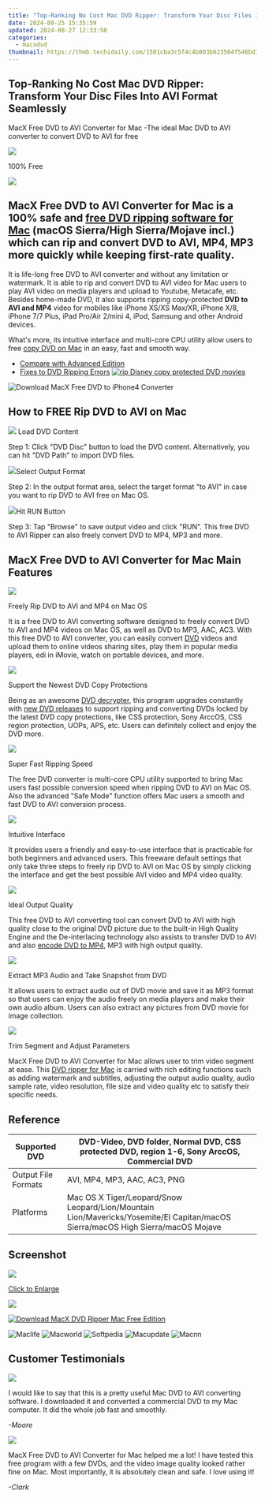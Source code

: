 ```yaml
---
title: "Top-Ranking No Cost Mac DVD Ripper: Transform Your Disc Files Into AVI Format Seamlessly"
date: 2024-08-25 15:35:59
updated: 2024-08-27 12:33:50
categories:
  - macxdvd
thumbnail: https://thmb.techidaily.com/1501cba3c5f4c4b803b623584f546bd1f9723b8ea081222f679c45ec271effc3.jpg
---
```


## Top-Ranking No Cost Mac DVD Ripper: Transform Your Disc Files Into AVI Format Seamlessly

MacX Free DVD to AVI Converter for Mac \-The ideal Mac DVD to AVI converter to convert DVD to AVI for free

![](https://www.macxdvd.com/dvd-to-avi-converter-for-mac-free/../face/free-dvd-to-avi-converter-for-mac.jpg) 

100% Free

![](https://www.macxdvd.com/dvd-to-avi-converter-for-mac-free/../image-jp/flag.png) 

## MacX Free DVD to AVI Converter for Mac is a 100% safe and [free DVD ripping software for Mac](https://tools.techidaily.com/macxdvd/products/) (macOS Sierra/High Sierra/Mojave incl.) which can rip and convert DVD to AVI, MP4, MP3 more quickly while keeping first-rate quality.

It is life-long free DVD to AVI converter and without any limitation or watermark. It is able to rip and convert DVD to AVI video for Mac users to play AVI video on media players and upload to Youtube, Metacafe, etc. Besides home-made DVD, it also supports ripping copy-protected **DVD to AVI and MP4** video for mobiles like iPhone XS/XS Max/XR, iPhone X/8, iPhone 7/7 Plus, iPad Pro/Air 2/mini 4, iPod, Samsung and other Android devices. 

 What's more, its intuitive interface and multi-core CPU utility allow users to free [copy DVD on Mac](https://tools.techidaily.com/macxdvd/products/) in an easy, fast and smooth way.

* [Compare with Advanced Edition](https://tools.techidaily.com/macxdvd/products/)
* [Fixes to DVD Ripping Errors](https://tools.techidaily.com/macxdvd/products/)
[![rip Disney copy protected DVD movies](https://www.macxdvd.com/dvd-to-avi-converter-for-mac-free/../image/macxdvdpro-banner-mini.jpg)](https://tools.techidaily.com/macxdvd/products/) 

![Download MacX Free DVD to iPhone4 Converter](https://www.macxdvd.com/dvd-to-avi-converter-for-mac-free/../image/bottom-download-big.jpg) 

## How to FREE Rip DVD to AVI on Mac

![](https://www.macxdvd.com/dvd-to-avi-converter-for-mac-free/../i-pic/1.png) Load DVD Content 

Step 1: Click "DVD Disc" button to load the DVD content. Alternatively, you can hit "DVD Path" to import DVD files.

![](https://www.macxdvd.com/dvd-to-avi-converter-for-mac-free/../i-pic/2.png)Select Output Format 

Step 2: In the output format area, select the target format "to AVI" in case you want to rip DVD to AVI free on Mac OS. 

![](https://www.macxdvd.com/dvd-to-avi-converter-for-mac-free/../i-pic/3.png)Hit RUN Button

Step 3: Tap "Browse" to save output video and click "RUN". This free DVD to AVI Ripper can also freely convert DVD to MP4, MP3 and more. 

## MacX Free DVD to AVI Converter for Mac Main Features

![](https://www.macxdvd.com/dvd-to-avi-converter-for-mac-free/image/1.jpg) 

Freely Rip DVD to AVI and MP4 on Mac OS

It is a free DVD to AVI converting software designed to freely convert DVD to AVI and MP4 videos on Mac OS, as well as DVD to MP3, AAC, AC3\. With this free DVD to AVI converter, you can easily convert [DVD](https://tools.techidaily.com/macxdvd/products/) videos and upload them to online videos sharing sites, play them in popular media players, edi in iMovie, watch on portable devices, and more.

![](https://www.macxdvd.com/dvd-to-avi-converter-for-mac-free/image/2.jpg) 

Support the Newest DVD Copy Protections

Being as an awesome [DVD decrypter](https://tools.techidaily.com/macxdvd/products/), this program upgrades constantly with [new DVD releases](https://tools.techidaily.com/macxdvd/products/) to support ripping and converting DVDs locked by the latest DVD copy protections, like CSS protection, Sony ArccOS, CSS region protection, UOPs, APS, etc. Users can definitely collect and enjoy the DVD more.

![](https://www.macxdvd.com/dvd-to-avi-converter-for-mac-free/image/3.jpg) 

Super Fast Ripping Speed 

The free DVD converter is multi-core CPU utility supported to bring Mac users fast possible conversion speed when ripping DVD to AVI on Mac OS. Also the advanced "Safe Mode" function offers Mac users a smooth and fast DVD to AVI conversion process.

![](https://www.macxdvd.com/dvd-to-avi-converter-for-mac-free/image/4.jpg) 

Intuitive Interface

It provides users a friendly and easy-to-use interface that is practicable for both beginners and advanced users. This freeware default settings that only take three steps to freely rip DVD to AVI on Mac OS by simply clicking the interface and get the best possible AVI video and MP4 video quality.

![](https://www.macxdvd.com/dvd-to-avi-converter-for-mac-free/image/5.jpg) 

Ideal Output Quality

This free DVD to AVI converting tool can convert DVD to AVI with high quality close to the original DVD picture due to the built-in High Quality Engine and the De-interlacing technology also assists to transfer DVD to AVI and also [encode DVD to MP4](https://tools.techidaily.com/macxdvd/products/), MP3 with high output quality.

![](https://www.macxdvd.com/dvd-to-avi-converter-for-mac-free/image/6.jpg) 

Extract MP3 Audio and Take Snapshot from DVD

It allows users to extract audio out of DVD movie and save it as MP3 format so that users can enjoy the audio freely on media players and make their own audio album. Users can also extract any pictures from DVD movie for image collection.

![](https://www.macxdvd.com/dvd-to-avi-converter-for-mac-free/image/7.jpg) 

Trim Segment and Adjust Parameters

MacX Free DVD to AVI Converter for Mac allows user to trim video segment at ease. This [DVD ripper for Mac](https://tools.techidaily.com/macxdvd/products/) is carried with rich editing functions such as adding watermark and subtitles, adjusting the output audio quality, audio sample rate, video resolution, file size and video quality etc to satisfy their specific needs.

## Reference

| Supported DVD       | DVD-Video, DVD folder, Normal DVD, CSS protected DVD, region 1-6, Sony ArccOS, Commercial DVD                                    |
| ------------------- | -------------------------------------------------------------------------------------------------------------------------------- |
| Output File Formats | AVI, MP4, MP3, AAC, AC3, PNG                                                                                                     |
| Platforms           | Mac OS X Tiger/Leopard/Snow Leopard/Lion/Mountain Lion/Mavericks/Yosemite/El Capitan/macOS Sierra/macOS High Sierra/macOS Mojave |

## Screenshot

![](https://www.macxdvd.com/dvd-to-avi-converter-for-mac-free/image/screenshot.jpg)

[Click to Enlarge](https://tools.techidaily.com/macxdvd/products/)

![](https://www.macxdvd.com/dvd-to-avi-converter-for-mac-free/image/screenshot_02.jpg) 

[![Download MacX DVD Ripper Mac Free Edition](https://www.macxdvd.com/dvd-to-avi-converter-for-mac-free/../image/bottom-download-big.jpg)](https://tools.techidaily.com/macxdvd/products/)

![Maclife](https://www.macxdvd.com/dvd-to-avi-converter-for-mac-free/../i-pic/maclife.gif) ![Macworld](https://www.macxdvd.com/dvd-to-avi-converter-for-mac-free/../i-pic/macworld.gif) ![Softpedia](https://www.macxdvd.com/dvd-to-avi-converter-for-mac-free/../i-pic/softpedia.gif) ![Macupdate](https://www.macxdvd.com/dvd-to-avi-converter-for-mac-free/../i-pic/macupdate.gif) ![Macnn](https://www.macxdvd.com/dvd-to-avi-converter-for-mac-free/../i-pic/macnn.gif) 

## Customer Testimonials

![](https://www.macxdvd.com/dvd-to-avi-converter-for-mac-free/../image/customer-ico.jpg) 

I would like to say that this is a pretty useful Mac DVD to AVI converting software. I downloaded it and converted a commercial DVD to my Mac computer. It did the whole job fast and smoothly.

_\-Moore_ 

![](https://www.macxdvd.com/dvd-to-avi-converter-for-mac-free/../image/customer-ico.jpg) 

MacX Free DVD to AVI Converter for Mac helped me a lot! I have tested this free program with a few DVDs, and the video image quality looked rather fine on Mac. Most importantly, it is absolutely clean and safe. I love using it!

_\-Clark_

<ins class="adsbygoogle"
     style="display:block"
     data-ad-format="autorelaxed"
     data-ad-client="ca-pub-7571918770474297"
     data-ad-slot="1223367746"></ins>



<ins class="adsbygoogle"
     style="display:block"
     data-ad-client="ca-pub-7571918770474297"
     data-ad-slot="8358498916"
     data-ad-format="auto"
     data-full-width-responsive="true"></ins>
